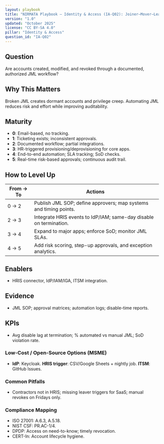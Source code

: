 ```yaml
---
layout: playbook
title: "NIRMATA Playbook — Identity & Access (IA-Q02): Joiner–Mover–Leaver (JML)"
version: "1.0"
updated: "October 2025"
license: "CC BY-SA 4.0"
pillar: "Identity & Access"
question_id: "IA-Q02"
---
```


## Question
Are accounts created, modified, and revoked through a documented, authorized JML workflow?

## Why This Matters
Broken JML creates dormant accounts and privilege creep. Automating JML reduces risk and effort while improving auditability.

## Maturity
- **0**: Email-based, no tracking.  
- **1**: Ticketing exists; inconsistent approvals.  
- **2**: Documented workflow; partial integrations.  
- **3**: HR-triggered provisioning/deprovisioning for core apps.  
- **4**: End-to-end automation; SLA tracking; SoD checks.  
- **5**: Real-time risk-based approvals; continuous audit trail.

## How to Level Up
| From → To | Actions |
|---|---|
|0 → 2| Publish JML SOP; define approvers; map systems and timing points.|
|2 → 3| Integrate HRIS events to IdP/IAM; same-day disable on termination.|
|3 → 4| Expand to major apps; enforce SoD; monitor JML SLAs.|
|4 → 5| Add risk scoring, step-up approvals, and exception analytics.|

## Enablers
- HRIS connector, IdP/IAM/IGA, ITSM integration.

## Evidence
- JML SOP; approval matrices; automation logs; disable-time reports.

## KPIs
- Avg disable lag at termination; % automated vs manual JML; SoD violation rate.

### Low-Cost / Open-Source Options (MSME)
- **IdP**: Keycloak. **HRIS trigger**: CSV/Google Sheets + nightly job. **ITSM**: GitHub Issues.

### Common Pitfalls
- Contractors not in HRIS; missing leaver triggers for SaaS; manual revokes on Fridays only.

### Compliance Mapping
- ISO 27001: A.6.3, A.5.18.  
- NIST CSF: PR.AC-1/4.  
- DPDP: Access on need-to-know; timely revocation.  
- CERT-In: Account lifecycle hygiene.

